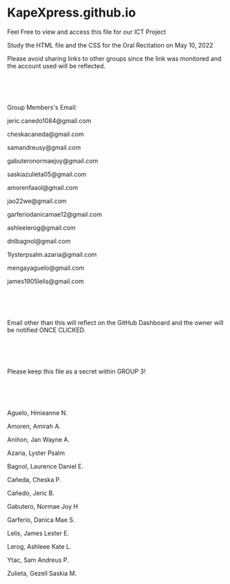 # KapeXpress.github.io

Feel Free to view and access this file for our ICT Project


Study the HTML file and the CSS for the Oral Recitation on May 10, 2022

Please avoid sharing links to other groups since the link was monitored and the account used will be reflected.



<br>
<br>
<br>

<p>Group Members's Email:</p>
<p>jeric.canedo1084@gmail.com</p>
<p>cheskacaneda@gmail.com</p>
<p>samandreusy@gmail.com</p>
<p>gabuteronormaejoy@gmail.com</p>
<p>saskiazulieta05@gmail.com</p>
<p>amorenfaaol@gmail.com</p>
<p>jao22we@gmail.com</p>
<p>garferiodanicamae12@gmail.com</p>
<p>ashleelerog@gmail.com</p>
<p>dnlbagnol@gmail.com</p>
<p>1lysterpsalm.azaria@gmail.com</p>
<p>mengayaguelo@gmail.com</p>
<p>james1905lelis@gmail.com</p>

<br>
<br>
<br>

<p>Email other than this will reflect on the GitHub Dashboard and the owner will be notified ONCE CLICKED.</p>

<br>
<br>
<br>


<p>Please keep this file as a secret within GROUP 3!</p>

<br>
<br>
<br>

<p>Aguelo, Hmieanne N.</p>
<p>Amoren, Amirah A. </p>
<p>Aniñon, Jan Wayne A. </p>
<p>Azaria, Lyster Psalm </p>
<p>Bagnol, Laurence Daniel E. </p>
<p>Cañeda, Cheska P. </p>
<p>Cañedo, Jeric B. </p>
<p>Gabutero, Normae Joy H </p>
<p>Garferio, Danica Mae S. </p>
<p>Lelis, James Lester E. </p>
<p>Lerog, Ashleee Kate L. </p>
<p>Ytac, Sam Andreus P. </p>
<p>Zulieta, Gezell Saskia M.</p>



